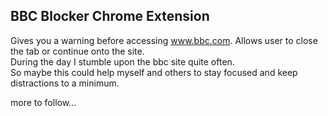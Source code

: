 ## BBC Blocker Chrome Extension

Gives you a warning before accessing www.bbc.com. Allows user to close the tab or continue onto the site. 
<br>
During the day I stumble upon the bbc site quite often. 
<br>
So maybe this could help myself and others to stay focused and keep distractions to a minimum. 

more to follow...